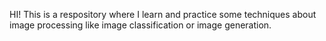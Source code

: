 HI! This is a respository where I learn and practice some techniques about image processing like image classification or image generation.
